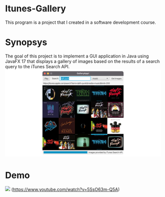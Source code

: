 # Itunes-Gallery
This program is a project that I created in a software development course.

# Synopsys
The goal of this project is to implement a GUI application in Java using JavaFX 17 that displays a gallery of images based on the results of a search query to the iTunes Search API.
![](/assets./screenshot.png)
# Demo
![](https://img.youtube.com/vi/5SsO63m-Q5A/0.jpg)
(https://www.youtube.com/watch?v=5SsO63m-Q5A)

